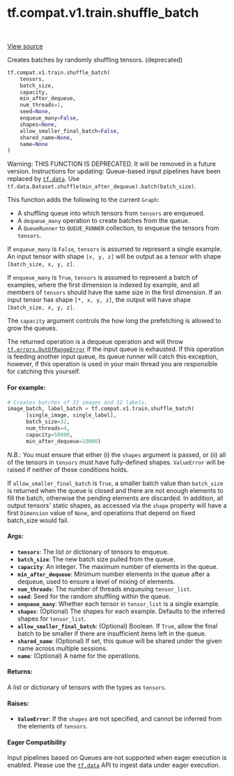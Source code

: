 <div itemscope itemtype="http://developers.google.com/ReferenceObject">
<meta itemprop="name" content="tf.compat.v1.train.shuffle_batch" />
<meta itemprop="path" content="Stable" />
</div>

# tf.compat.v1.train.shuffle_batch

<!-- Insert buttons and diff -->

<table class="tfo-notebook-buttons tfo-api" align="left">
</table>

<a target="_blank" href="/code/stable/tensorflow/python/training/input.py">View source</a>



Creates batches by randomly shuffling tensors. (deprecated)

``` python
tf.compat.v1.train.shuffle_batch(
    tensors,
    batch_size,
    capacity,
    min_after_dequeue,
    num_threads=1,
    seed=None,
    enqueue_many=False,
    shapes=None,
    allow_smaller_final_batch=False,
    shared_name=None,
    name=None
)
```



<!-- Placeholder for "Used in" -->

Warning: THIS FUNCTION IS DEPRECATED. It will be removed in a future version.
Instructions for updating:
Queue-based input pipelines have been replaced by <a href="../../../../tf/data.md"><code>tf.data</code></a>. Use `tf.data.Dataset.shuffle(min_after_dequeue).batch(batch_size)`.

This function adds the following to the current `Graph`:

* A shuffling queue into which tensors from `tensors` are enqueued.
* A `dequeue_many` operation to create batches from the queue.
* A `QueueRunner` to `QUEUE_RUNNER` collection, to enqueue the tensors
  from `tensors`.

If `enqueue_many` is `False`, `tensors` is assumed to represent a
single example.  An input tensor with shape `[x, y, z]` will be output
as a tensor with shape `[batch_size, x, y, z]`.

If `enqueue_many` is `True`, `tensors` is assumed to represent a
batch of examples, where the first dimension is indexed by example,
and all members of `tensors` should have the same size in the
first dimension.  If an input tensor has shape `[*, x, y, z]`, the
output will have shape `[batch_size, x, y, z]`.

The `capacity` argument controls the how long the prefetching is allowed to
grow the queues.

The returned operation is a dequeue operation and will throw
<a href="../../../../tf/errors/OutOfRangeError.md"><code>tf.errors.OutOfRangeError</code></a> if the input queue is exhausted. If this
operation is feeding another input queue, its queue runner will catch
this exception, however, if this operation is used in your main thread
you are responsible for catching this yourself.

#### For example:



```python
# Creates batches of 32 images and 32 labels.
image_batch, label_batch = tf.compat.v1.train.shuffle_batch(
      [single_image, single_label],
      batch_size=32,
      num_threads=4,
      capacity=50000,
      min_after_dequeue=10000)
```

*N.B.:* You must ensure that either (i) the `shapes` argument is
passed, or (ii) all of the tensors in `tensors` must have
fully-defined shapes. `ValueError` will be raised if neither of
these conditions holds.

If `allow_smaller_final_batch` is `True`, a smaller batch value than
`batch_size` is returned when the queue is closed and there are not enough
elements to fill the batch, otherwise the pending elements are discarded.
In addition, all output tensors' static shapes, as accessed via the
`shape` property will have a first `Dimension` value of `None`, and
operations that depend on fixed batch_size would fail.

#### Args:


* <b>`tensors`</b>: The list or dictionary of tensors to enqueue.
* <b>`batch_size`</b>: The new batch size pulled from the queue.
* <b>`capacity`</b>: An integer. The maximum number of elements in the queue.
* <b>`min_after_dequeue`</b>: Minimum number elements in the queue after a
  dequeue, used to ensure a level of mixing of elements.
* <b>`num_threads`</b>: The number of threads enqueuing `tensor_list`.
* <b>`seed`</b>: Seed for the random shuffling within the queue.
* <b>`enqueue_many`</b>: Whether each tensor in `tensor_list` is a single example.
* <b>`shapes`</b>: (Optional) The shapes for each example.  Defaults to the
  inferred shapes for `tensor_list`.
* <b>`allow_smaller_final_batch`</b>: (Optional) Boolean. If `True`, allow the final
  batch to be smaller if there are insufficient items left in the queue.
* <b>`shared_name`</b>: (Optional) If set, this queue will be shared under the given
  name across multiple sessions.
* <b>`name`</b>: (Optional) A name for the operations.


#### Returns:

A list or dictionary of tensors with the types as `tensors`.



#### Raises:


* <b>`ValueError`</b>: If the `shapes` are not specified, and cannot be
  inferred from the elements of `tensors`.



#### Eager Compatibility
Input pipelines based on Queues are not supported when eager execution is
enabled. Please use the <a href="../../../../tf/data.md"><code>tf.data</code></a> API to ingest data under eager execution.



